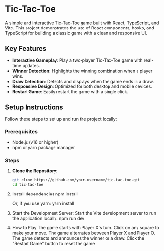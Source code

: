 # Tic-Tac-Toe

A simple and interactive Tic-Tac-Toe game built with React, TypeScript, and Vite. This project demonstrates the use of React components, hooks, and TypeScript for building a classic game with a clean and responsive UI.

## Key Features

- **Interactive Gameplay**: Play a two-player Tic-Tac-Toe game with real-time updates.
- **Winner Detection**: Highlights the winning combination when a player wins.
- **Draw Detection**: Detects and displays when the game ends in a draw.
- **Responsive Design**: Optimized for both desktop and mobile devices.
- **Restart Game**: Easily restart the game with a single click.

## Setup Instructions

Follow these steps to set up and run the project locally:

### Prerequisites

- Node.js (v16 or higher)
- npm or yarn package manager

### Steps

1. **Clone the Repository**:

   ```bash
   git clone https://github.com/your-username/tic-tac-toe.git
   cd tic-tac-toe

   ```

2. Install dependencies
   npm install

   Or, if you use yarn:
   yarn install

3. Start the Development Server: Start the Vite development server to run the application locally:
   npm run dev

4. How to Play
   The game starts with Player X's turn.
   Click on any square to make your move.
   The game alternates between Player X and Player O.
   The game detects and announces the winner or a draw.
   Click the "Restart Game" button to reset the game
